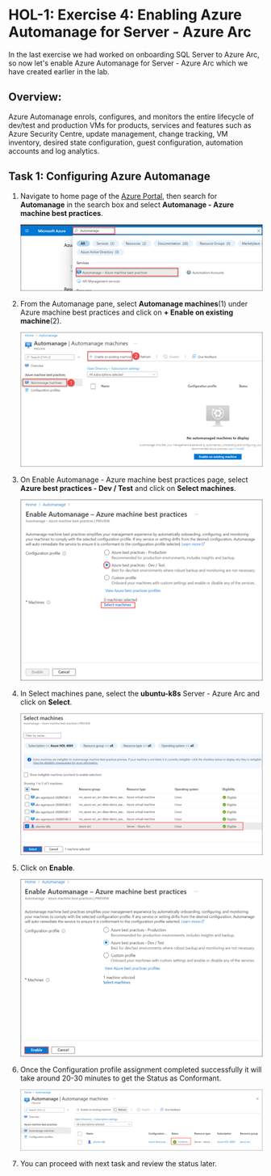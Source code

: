 # HOL-1: Exercise 4: Enabling Azure Automanage for Server - Azure Arc

In the last exercise we had worked on onboarding SQL Server to Azure Arc, so now let's enable Azure Automanage for Server - Azure Arc which we have created earlier in the lab.

## Overview: 
Azure Automanage enrols, configures, and monitors the entire lifecycle of dev/test and production VMs for products, services and features such as Azure Security Centre, update management, change tracking, VM inventory, desired state configuration, guest configuration, automation accounts and log analytics.


## Task 1: Configuring Azure Automanage

1. Navigate to home page of the [Azure Portal](https://portal.azure.com/#home), then search for **Automanage** in the search box and select **Automanage - Azure machine best practices**.

   ![](.././media/hol1-ex4-automanage-1.png "searchautoamanage")
   
2. From the Automanage pane, select **Automanage machines**(1) under Azure machine best practices and click on **+ Enable on existing machine**(2).

   ![](.././media/hol1-ex4-automanage-3.png "searchautoamanage")

3. On Enable Automanage - Azure machine best practices page, select **Azure best practices - Dev / Test** and click on **Select machines**.

   ![](.././media/hol1-ex4-automanage-4.png "searchautoamanage")

4. In Select machines pane, select the **ubuntu-k8s** Server - Azure Arc and click on **Select**.

   ![](.././media/hol1-ex4-automanage-5.png "searchautoamanage")

5. Click on **Enable**.

   ![](.././media/hol1-ex4-automanage-6.png "searchautoamanage")

6. Once the Configuration profile assignment completed successfully it will take around 20-30 minutes to get the Status as Conformant.

   ![](.././media/hol1-ex4-automanage-7new.png "searchautoamanage")

7. You can proceed with next task and review the status later.
